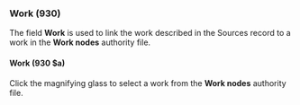 ### Work (930)

The field **Work** is used to link the work described in the Sources record to a work in the **Work nodes** authority file.

#### Work (930 $a)

Click the magnifying glass to select a work from the **Work nodes** authority file.
